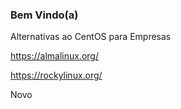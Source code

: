 ### Bem Vindo(a)

Alternativas ao CentOS para Empresas

https://almalinux.org/

https://rockylinux.org/

Novo
